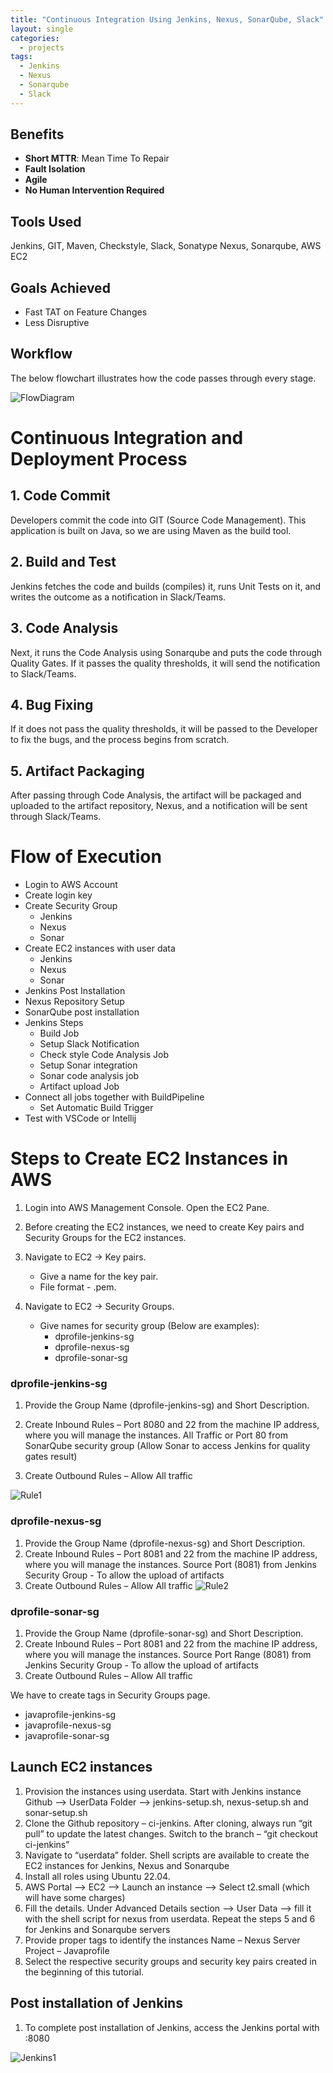 ```yaml
---
title: "Continuous Integration Using Jenkins, Nexus, SonarQube, Slack"
layout: single
categories:
  - projects
tags:
  - Jenkins
  - Nexus
  - Sonarqube
  - Slack
---
```


<h2>Benefits</h2>
<ul>
  <li><strong>Short MTTR</strong>: Mean Time To Repair</li>
  <li><strong>Fault Isolation</strong></li>
  <li><strong>Agile</strong></li>
  <li><strong>No Human Intervention Required</strong></li>
</ul>

<h2>Tools Used</h2>
<p>Jenkins, GIT, Maven, Checkstyle, Slack, Sonatype Nexus, Sonarqube, AWS EC2</p>

<h2>Goals Achieved</h2>
<ul>
  <li>Fast TAT on Feature Changes</li>
  <li>Less Disruptive</li>
</ul>

<h2>Workflow</h2>
<p>The below flowchart illustrates how the code passes through every stage.</p>

![FlowDiagram](/assets/images/ci-jenkins/image001.jpg)

# Continuous Integration and Deployment Process

<div>
    <h2>1. Code Commit</h2>
    <p>Developers commit the code into GIT (Source Code Management). This application is built on Java, so we are using Maven as the build tool.</p>
</div>

<div>
    <h2>2. Build and Test</h2>
    <p>Jenkins fetches the code and builds (compiles) it, runs Unit Tests on it, and writes the outcome as a notification in Slack/Teams.</p>
</div>

<div>
    <h2>3. Code Analysis</h2>
    <p>Next, it runs the Code Analysis using Sonarqube and puts the code through Quality Gates. If it passes the quality thresholds, it will send the notification to Slack/Teams.</p>
</div>

<div>
    <h2>4. Bug Fixing</h2>
    <p>If it does not pass the quality thresholds, it will be passed to the Developer to fix the bugs, and the process begins from scratch.</p>
</div>

<div>
    <h2>5. Artifact Packaging</h2>
    <p>After passing through Code Analysis, the artifact will be packaged and uploaded to the artifact repository, Nexus, and a notification will be sent through Slack/Teams.</p>
</div>

# Flow of Execution

<ul>
    <li>Login to AWS Account</li>
    <li>Create login key</li>
    <li>Create Security Group
        <ul>
            <li>Jenkins</li>
            <li>Nexus</li>
            <li>Sonar</li>
        </ul>
    </li>
    <li>Create EC2 instances with user data
        <ul>
            <li>Jenkins</li>
            <li>Nexus</li>
            <li>Sonar</li>
        </ul>
    </li>
    <li>Jenkins Post Installation</li>
    <li>Nexus Repository Setup</li>
    <li>SonarQube post installation</li>
    <li>Jenkins Steps
        <ul>
            <li>Build Job</li>
            <li>Setup Slack Notification</li>
            <li>Check style Code Analysis Job</li>
            <li>Setup Sonar integration</li>
            <li>Sonar code analysis job</li>
            <li>Artifact upload Job</li>
        </ul>
    </li>
    <li>Connect all jobs together with BuildPipeline
        <ul>
            <li>Set Automatic Build Trigger</li>
        </ul>
    </li>
    <li>Test with VSCode or Intellij</li>
</ul>


# Steps to Create EC2 Instances in AWS

1. Login into AWS Management Console. Open the EC2 Pane.

2. Before creating the EC2 instances, we need to create Key pairs and Security Groups for the EC2 instances.

3. Navigate to EC2 → Key pairs.
   - Give a name for the key pair.
   - File format - .pem.

4. Navigate to EC2 → Security Groups.
   - Give names for security group (Below are examples):
     - dprofile-jenkins-sg
     - dprofile-nexus-sg
     - dprofile-sonar-sg

### dprofile-jenkins-sg ###

1. Provide the Group Name (dprofile-jenkins-sg) and Short Description. 

2. Create Inbound Rules – 
Port 8080 and 22 from the machine IP address, where you will manage the instances. All Traffic or Port 80 from SonarQube security group (Allow Sonar to access Jenkins for quality gates result)

3. Create Outbound Rules – 
Allow All traffic

![Rule1](/assets/images/ci-jenkins/image002.png)

### dprofile-nexus-sg ###

1. Provide the Group Name (dprofile-nexus-sg) and Short Description. 
2. Create Inbound Rules – 
Port 8081 and 22 from the machine IP address, where you will manage the instances. Source Port (8081) from Jenkins Security Group - To allow the upload of artifacts 
3. Create Outbound Rules – 
Allow All traffic
![Rule2](/assets/images/ci-jenkins/image003.png)

### dprofile-sonar-sg ###

1. Provide the Group Name (dprofile-sonar-sg) and Short Description. 
2. Create Inbound Rules – 
Port 8081 and 22 from the machine IP address, where you will manage the instances. Source Port Range (8081) from Jenkins Security Group - To allow the upload of artifacts 
3. Create Outbound Rules – 
Allow All traffic

We have to create tags in Security Groups page.
- javaprofile-jenkins-sg
- javaprofile-nexus-sg
- javaprofile-sonar-sg

## Launch EC2 instances ##

1.	Provision the instances using userdata. Start with Jenkins instance
Github --> UserData Folder --> jenkins-setup.sh, nexus-setup.sh and sonar-setup.sh
2.	Clone the Github repository – ci-jenkins. After cloning, always run “git pull” to update the latest changes. Switch to the branch – “git checkout ci-jenkins”
3.	Navigate to “userdata” folder. Shell scripts are available to create the EC2 instances for Jenkins, Nexus and Sonarqube
4.	Install all roles using Ubuntu 22.04.
5.	AWS Portal --> EC2 --> Launch an instance --> Select t2.small (which will have some charges)
6.	Fill the details. Under Advanced Details section --> User Data --> fill it with the shell script for nexus from userdata. Repeat the steps 5 and 6 for Jenkins and Sonarqube servers
7.	Provide proper tags to identify the instances
Name – Nexus Server
Project – Javaprofile
8.	Select the respective security groups and security key pairs created in the beginning of this tutorial.

## Post installation of Jenkins ##

1. To complete post installation of Jenkins, access the Jenkins portal with <public IP>:8080 

![Jenkins1](/assets/images/ci-jenkins/image004.png)



